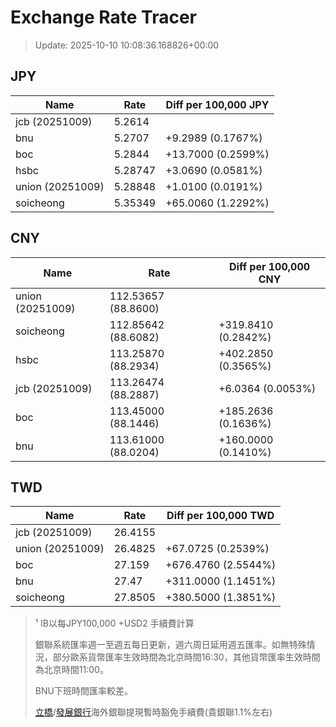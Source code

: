 # Exchange Rate Tracer

> Update: 2025-10-10 10:08:36.168826+00:00

## JPY

| Name             |    Rate | Diff per 100,000 JPY   |
|------------------|---------|------------------------|
| jcb (20251009)   | 5.2614  |                        |
| bnu              | 5.2707  | +9.2989 (0.1767%)      |
| boc              | 5.2844  | +13.7000 (0.2599%)     |
| hsbc             | 5.28747 | +3.0690 (0.0581%)      |
| union (20251009) | 5.28848 | +1.0100 (0.0191%)      |
| soicheong        | 5.35349 | +65.0060 (1.2292%)     |

## CNY

| Name             | Rate                | Diff per 100,000 CNY   |
|------------------|---------------------|------------------------|
| union (20251009) | 112.53657	(88.8600) |                        |
| soicheong        | 112.85642	(88.6082) | +319.8410 (0.2842%)    |
| hsbc             | 113.25870	(88.2934) | +402.2850 (0.3565%)    |
| jcb (20251009)   | 113.26474	(88.2887) | +6.0364 (0.0053%)      |
| boc              | 113.45000	(88.1446) | +185.2636 (0.1636%)    |
| bnu              | 113.61000	(88.0204) | +160.0000 (0.1410%)    |

## TWD

| Name             |    Rate | Diff per 100,000 TWD   |
|------------------|---------|------------------------|
| jcb (20251009)   | 26.4155 |                        |
| union (20251009) | 26.4825 | +67.0725 (0.2539%)     |
| boc              | 27.159  | +676.4760 (2.5544%)    |
| bnu              | 27.47   | +311.0000 (1.1451%)    |
| soicheong        | 27.8505 | +380.5000 (1.3851%)    |


> ¹ IB以每JPY100,000 +USD2 手續費計算
>
> 銀聯系統匯率週一至週五每日更新，週六周日延用週五匯率。如無特殊情況，部分歐系貨幣匯率生效時間為北京時間16:30，其他貨幣匯率生效時間為北京時間11:00。
>
> BNU下班時間匯率較差。
>
> [立橋](https://www.wlbank.com.mo/uploads/ueditor/file/20181211/1544536513900230.pdf)/[發展銀行](https://www.mdb.com.mo/Service_Charges_20230728.pdf)海外銀聯提現暫時豁免手續費(貴銀聯1.1%左右)

